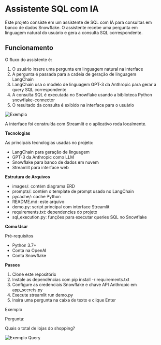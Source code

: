 # Assistente SQL com IA
Este projeto consiste em um assistente de SQL com IA para consultas em banco de dados Snowflake. O assistente recebe uma pergunta em linguagem natural do usuário e gera a consulta SQL correspondente.

## Funcionamento
O fluxo do assistente é:

1. O usuário insere uma pergunta em linguagem natural na interface
2. A pergunta é passada para a cadeia de geração de linguagem LangChain
3. LangChain usa o modelo de linguagem GPT-3 da Anthropic para gerar a query SQL correspondente
4. A consulta SQL é executada no Snowflake usando a biblioteca Python snowflake-connector
5. O resultado da consulta é exibido na interface para o usuário

![Exemplo](https://github.com/<seu_usuario>/<seu_repo>/blob/main/images/Exemplo.png.png?raw=true)

A interface foi construída com Streamlit e o aplicativo roda localmente.

**Tecnologias**

As principais tecnologias usadas no projeto:

* LangChain para geração de linguagem
* GPT-3 da Anthropic como LLM
* Snowflake para banco de dados em nuvem
* Streamlit para interface web

**Estrutura de Arquivos** 

* images/: contém diagrama ERD
* prompts/: contém o template de prompt usado no LangChain
* pycache/: cache Python
* README.md: este arquivo
* demo.py: script principal com interface Streamlit
* requirements.txt: dependencies do projeto
* sql_execution.py: funções para executar queries SQL no Snowflake

**Como Usar**

Pré-requisitos

* Python 3.7+
* Conta na OpenAI
* Conta Snowflake

**Passos**

1. Clone este repositório
2. Instale as dependências com pip install -r requirements.txt
3. Configure as credenciais Snowflake e chave API Anthropic em app_secrets.py
4. Execute streamlit run demo.py
5. Insira uma pergunta na caixa de texto e clique Enter

Exemplo

Pergunta:

Quais o total de lojas do shopping?

![Exemplo Query](https://github.com/<seu_usuario>/<seu_repo>/blob/main/images/Exemplo_query.png.png?raw=true)
